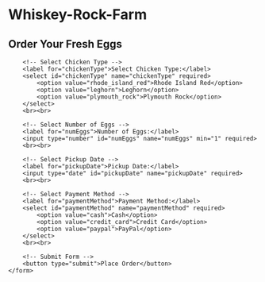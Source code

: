 # Whiskey-Rock-Farm
<!DOCTYPE html>
<!DOCTYPE html>
<html lang="en">
<head>
    <meta charset="UTF-8">
    <meta name="viewport" content="width=device-width, initial-scale=1.0">
    <title>Egg Order Form</title>
</head>
<body>
    <h2>Order Your Fresh Eggs</h2>
    <form action="submit_order.php" method="post">
        
        <!-- Select Chicken Type -->
        <label for="chickenType">Select Chicken Type:</label>
        <select id="chickenType" name="chickenType" required>
            <option value="rhode_island_red">Rhode Island Red</option>
            <option value="leghorn">Leghorn</option>
            <option value="plymouth_rock">Plymouth Rock</option>
        </select>
        <br><br>
        
        <!-- Select Number of Eggs -->
        <label for="numEggs">Number of Eggs:</label>
        <input type="number" id="numEggs" name="numEggs" min="1" required>
        <br><br>
        
        <!-- Select Pickup Date -->
        <label for="pickupDate">Pickup Date:</label>
        <input type="date" id="pickupDate" name="pickupDate" required>
        <br><br>
        
        <!-- Select Payment Method -->
        <label for="paymentMethod">Payment Method:</label>
        <select id="paymentMethod" name="paymentMethod" required>
            <option value="cash">Cash</option>
            <option value="credit_card">Credit Card</option>
            <option value="paypal">PayPal</option>
        </select>
        <br><br>
        
        <!-- Submit Form -->
        <button type="submit">Place Order</button>
    </form>
</body>
</html>
